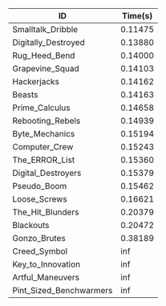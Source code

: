 |ID|Time(s)|
|-|-|
|Smalltalk_Dribble|0.11475|
|Digitally_Destroyed|0.13880|
|Rug_Heed_Bend|0.14000|
|Grapevine_Squad|0.14103|
|Hackerjacks|0.14162|
|Beasts|0.14163|
|Prime_Calculus|0.14658|
|Rebooting_Rebels|0.14939|
|Byte_Mechanics|0.15194|
|Computer_Crew|0.15243|
|The_ERROR_List|0.15360|
|Digital_Destroyers|0.15379|
|Pseudo_Boom|0.15462|
|Loose_Screws|0.16621|
|The_Hit_Blunders|0.20379|
|Blackouts|0.20472|
|Gonzo_Brutes|0.38189|
|Creed_Symbol|inf|
|Key_to_Innovation|inf|
|Artful_Maneuvers|inf|
|Pint_Sized_Benchwarmers|inf|
